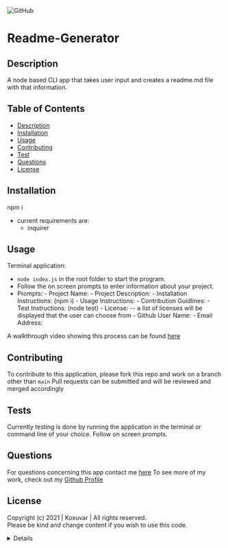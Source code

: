 ![GitHub](https://img.shields.io/github/license/Koxuvar/Readme-Generator)

# Readme-Generator

## Description

A node based CLI app that takes user input and creates a readme.md file with that information.

## Table of Contents

 - [Description](#Description)
 - [Installation](#Installation)
 - [Usage](#Usage)
 - [Contributing](#Contributing)
 - [Test](#Tests)
 - [Questions](#Questions)
 - [License](#License)

 ## Installation

 npm i
  - current requirements are:
    * inquirer

 ## Usage

Terminal application:
  - ```node index.js``` in the root folder to start the program.
  -  Follow the on screen prompts to enter information about your project.
  -  Prompts:
    - Project Name:
    - Project Description:
    - Installation Instructions: (npm i) 
    - Usage Instructions:
    - Contribution Guidlines:
    - Test Instructions: (node test)
    - License: -- a list of licenses will be displayed that the user can choose from
    - Github User Name:
    - Email Address:

A walkthrough video showing this process can be found [here](https://www.youtube.com/watch?v=AW8ShlKWoZo)

 ## Contributing

 To contribute to this application, please fork this repo and work on a branch other than `main`
 Pull requests can be submitted and will be reviewed and merged accordingly

 ## Tests

 Currently testing is done by running the application in the terminal or command line of your choice. Follow on screen prompts.

 ## Questions

 For questions concerning this app contact me [here](mailto:connor@mmvdesigns.com)
 To see more of my work, check out my [Github Profile](http://www.github.com/Koxuvar)

 ## License

Copyright (c) 2021 | Koxuvar | All rights reserved.<br>
Please be kind and change content if you wish to use this code.


<details>

Copyright 2021 Koxuvar

<blockquote>
Permission is hereby granted, free of charge, to any person obtaining a copy of this software and associated documentation files (the "Software"), to deal in the Software without restriction, including without limitation the rights to use, copy, modify, merge, publish, distribute, sublicense, and/or sell copies of the Software, and to permit persons to whom the Software is furnished to do so, subject to the following conditions:
        
The above copyright notice and this permission notice shall be included in all copies or substantial portions of the Software.
        
THE SOFTWARE IS PROVIDED "AS IS", WITHOUT WARRANTY OF ANY KIND, EXPRESS OR IMPLIED, INCLUDING BUT NOT LIMITED TO THE WARRANTIES OF MERCHANTABILITY, FITNESS FOR A PARTICULAR PURPOSE AND NONINFRINGEMENT. IN NO EVENT SHALL THE AUTHORS OR COPYRIGHT HOLDERS BE LIABLE FOR ANY CLAIM, DAMAGES OR OTHER LIABILITY, WHETHER IN AN ACTION OF CONTRACT, TORT OR OTHERWISE, ARISING FROM, OUT OF OR IN CONNECTION WITH THE SOFTWARE OR THE USE OR OTHER DEALINGS IN THE SOFTWARE
</blockquote>
</details>
